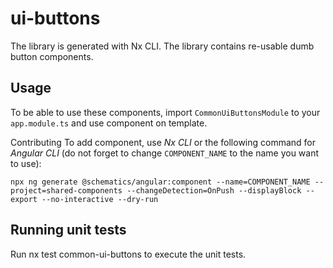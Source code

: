 # ui-buttons

The library is generated with Nx CLI. The library contains re-usable dumb button components.

## Usage

To be able to use these components, import `CommonUiButtonsModule` to your `app.module.ts` and use component on template.

Contributing
To add component, use _Nx CLI_ or the following command for _Angular CLI_ (do not forget to change `COMPONENT_NAME` to the name you want to use):

```
npx ng generate @schematics/angular:component --name=COMPONENT_NAME --project=shared-components --changeDetection=OnPush --displayBlock --export --no-interactive --dry-run
```

## Running unit tests

Run nx test common-ui-buttons to execute the unit tests.
